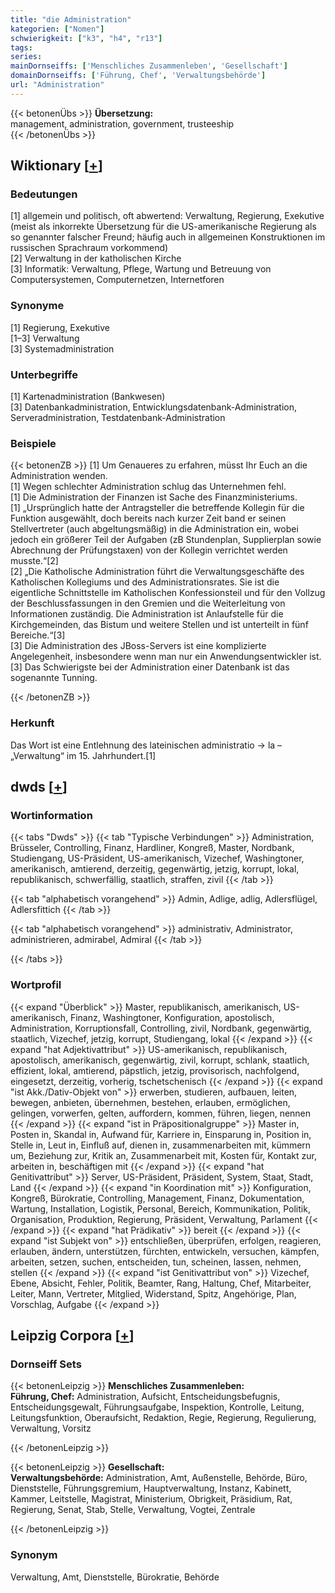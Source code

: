 ```yaml
---
title: "die Administration"
kategorien: ["Nomen"]
schwierigkeit: ["k3", "h4", "r13"]
tags:
series:
mainDornseiffs: ['Menschliches Zusammenleben', 'Gesellschaft']
domainDornseiffs: ['Führung, Chef', 'Verwaltungsbehörde']
url: "Administration"
---
```


{{< betonenÜbs >}}
**Übersetzung:**  
management, administration, government, trusteeship  
{{< /betonenÜbs >}}

## Wiktionary [[+](https://de.wiktionary.org/wiki/Administration)]

### Bedeutungen
[1] allgemein und politisch, oft abwertend: Verwaltung, Regierung, Exekutive (meist als inkorrekte Übersetzung für die US-amerikanische Regierung als so genannter falscher Freund; häufig auch in allgemeinen Konstruktionen im russischen Sprachraum vorkommend)  
[2] Verwaltung in der katholischen Kirche  
[3] Informatik: Verwaltung, Pflege, Wartung und Betreuung von Computersystemen, Computernetzen, Internetforen  

### Synonyme
[1] Regierung, Exekutive  
[1–3] Verwaltung  
[3] Systemadministration  

### Unterbegriffe
[1] Kartenadministration (Bankwesen)  
[3] Datenbankadministration, Entwicklungsdatenbank-Administration, Serveradministration, Testdatenbank-Administration  

### Beispiele
{{< betonenZB >}}
[1] Um Genaueres zu erfahren, müsst Ihr Euch an die Administration wenden.  
[1] Wegen schlechter Administration schlug das Unternehmen fehl.  
[1] Die Administration der Finanzen ist Sache des Finanzministeriums.  
[1] „Ursprünglich hatte der Antragsteller die betreffende Kollegin für die Funktion ausgewählt, doch bereits nach kurzer Zeit band er seinen Stellvertreter (auch abgeltungsmäßig) in die Administration ein, wobei jedoch ein größerer Teil der Aufgaben (zB Stundenplan, Supplierplan sowie Abrechnung der Prüfungstaxen) von der Kollegin verrichtet werden musste.“[2]  
[2] „Die Katholische Administration führt die Verwaltungsgeschäfte des Katholischen Kollegiums und des Administrationsrates. Sie ist die eigentliche Schnittstelle im Katholischen Konfessionsteil und für den Vollzug der Beschlussfassungen in den Gremien und die Weiterleitung von Informationen zuständig. Die Administration ist Anlaufstelle für die Kirchgemeinden, das Bistum und weitere Stellen und ist unterteilt in fünf Bereiche.“[3]  
[3] Die Administration des JBoss-Servers ist eine komplizierte Angelegenheit, insbesondere wenn man nur ein Anwendungsentwickler ist.  
[3] Das Schwierigste bei der Administration einer Datenbank ist das sogenannte Tunning.  

{{< /betonenZB >}}
### Herkunft
Das Wort ist eine Entlehnung des lateinischen administratio → la – „Verwaltung“ im 15. Jahrhundert.[1]  



## dwds [[+](https://www.dwds.de/wb/Administration)]

### Wortinformation
{{< tabs "Dwds" >}}
{{< tab "Typische Verbindungen" >}}
Administration, Brüsseler, Controlling, Finanz, Hardliner, Kongreß, Master, Nordbank, Studiengang, US-Präsident, US-amerikanisch, Vizechef, Washingtoner, amerikanisch, amtierend, derzeitig, gegenwärtig, jetzig, korrupt, lokal, republikanisch, schwerfällig, staatlich, straffen, zivil
{{< /tab >}}

{{< tab "alphabetisch vorangehend" >}}
Admin, Adlige, adlig, Adlersflügel, Adlersfittich
{{< /tab >}}

{{< tab "alphabetisch vorangehend" >}}
administrativ, Administrator, administrieren, admirabel, Admiral
{{< /tab >}}

{{< /tabs >}}

### Wortprofil
{{< expand "Überblick" >}} Master, republikanisch, amerikanisch, US-amerikanisch, Finanz, Washingtoner, Konfiguration, apostolisch, Administration, Korruptionsfall, Controlling, zivil, Nordbank, gegenwärtig, staatlich, Vizechef, jetzig, korrupt, Studiengang, lokal {{< /expand >}}
{{< expand "hat Adjektivattribut" >}} US-amerikanisch, republikanisch, apostolisch, amerikanisch, gegenwärtig, zivil, korrupt, schlank, staatlich, effizient, lokal, amtierend, päpstlich, jetzig, provisorisch, nachfolgend, eingesetzt, derzeitig, vorherig, tschetschenisch {{< /expand >}}
{{< expand "ist Akk./Dativ-Objekt von" >}} erwerben, studieren, aufbauen, leiten, bewegen, anbieten, übernehmen, bestehen, erlauben, ermöglichen, gelingen, vorwerfen, gelten, auffordern, kommen, führen, liegen, nennen {{< /expand >}}
{{< expand "ist in Präpositionalgruppe" >}} Master in, Posten in, Skandal in, Aufwand für, Karriere in, Einsparung in, Position in, Stelle in, Leut in, Einfluß auf, dienen in, zusammenarbeiten mit, kümmern um, Beziehung zur, Kritik an, Zusammenarbeit mit, Kosten für, Kontakt zur, arbeiten in, beschäftigen mit {{< /expand >}}
{{< expand "hat Genitivattribut" >}} Server, US-Präsident, Präsident, System, Staat, Stadt, Land {{< /expand >}}
{{< expand "in Koordination mit" >}} Konfiguration, Kongreß, Bürokratie, Controlling, Management, Finanz, Dokumentation, Wartung, Installation, Logistik, Personal, Bereich, Kommunikation, Politik, Organisation, Produktion, Regierung, Präsident, Verwaltung, Parlament {{< /expand >}}
{{< expand "hat Prädikativ" >}} bereit {{< /expand >}}
{{< expand "ist Subjekt von" >}} entschließen, überprüfen, erfolgen, reagieren, erlauben, ändern, unterstützen, fürchten, entwickeln, versuchen, kämpfen, arbeiten, setzen, suchen, entscheiden, tun, scheinen, lassen, nehmen, stellen {{< /expand >}}
{{< expand "ist Genitivattribut von" >}} Vizechef, Ebene, Absicht, Fehler, Politik, Beamter, Rang, Haltung, Chef, Mitarbeiter, Leiter, Mann, Vertreter, Mitglied, Widerstand, Spitz, Angehörige, Plan, Vorschlag, Aufgabe {{< /expand >}}

## Leipzig Corpora [[+](https://corpora.uni-leipzig.de/en/res?word=Administration&corpusId=deu_newscrawl-public_2018)]

### Dornseiff Sets
{{< betonenLeipzig >}}
**Menschliches Zusammenleben:**  
**Führung, Chef:** Administration, Aufsicht, Entscheidungsbefugnis, Entscheidungsgewalt, Führungsaufgabe, Inspektion, Kontrolle, Leitung, Leitungsfunktion, Oberaufsicht, Redaktion, Regie, Regierung, Regulierung, Verwaltung, Vorsitz  

{{< /betonenLeipzig >}}


{{< betonenLeipzig >}}
**Gesellschaft:**  
**Verwaltungsbehörde:** Administration, Amt, Außenstelle, Behörde, Büro, Dienststelle, Führungsgremium, Hauptverwaltung, Instanz, Kabinett, Kammer, Leitstelle, Magistrat, Ministerium, Obrigkeit, Präsidium, Rat, Regierung, Senat, Stab, Stelle, Verwaltung, Vogtei, Zentrale  

{{< /betonenLeipzig >}}

### Synonym
Verwaltung, Amt, Dienststelle, Bürokratie, Behörde

